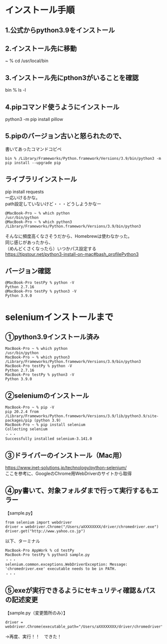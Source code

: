 # インストール手順
## 1.公式からpython3.9をインストール
## 2.インストール先に移動
~ % cd /usr/local/bin
## 3.インストール先にpthon3がいることを確認
bin % ls -l
## 4.pipコマンド使うようにインストール
python3 -m pip install pillow
## 5.pipのバージョン古いと怒られたので、
書いてあったコマンドコピペ
```
bin % /Library/Frameworks/Python.framework/Versions/3.9/bin/python3 -m pip install --upgrade pip
```

## ライブラリインストール
pip install requests  
一応いけるかな。  
path設定していないけど・・・どうしようかなー  
```
@MacBook-Pro ~ % which python
/usr/bin/python
@MacBook-Pro ~ % which python3
/Library/Frameworks/Python.framework/Versions/3.9/bin/python3
```
そんなに頻度高くなさそうだから、Homebrewは使わなかった。  
同じ感じがあったから、  
（めんどくさくなったら）いつかパス設定する  
https://tipstour.net/python3-install-on-mac#bash_profilePython3  

## バージョン確認
```
@MacBook-Pro testPy % python -V
Python 2.7.16
@MacBook-Pro testPy % python3 -V
Python 3.9.0
```
# seleniumインストールまで
## ①python3.9インストール済み
```
MacBook-Pro ~ % which python
/usr/bin/python
MacBook-Pro ~ % which python3
/Library/Frameworks/Python.framework/Versions/3.9/bin/python3
MacBook-Pro testPy % python -V
Python 2.7.16
MacBook-Pro testPy % python3 -V
Python 3.9.0
```
## ②seleniumのインストール
```
MacBook-Pro ~ % pip -V
pip 20.2.4 from /Library/Frameworks/Python.framework/Versions/3.9/lib/python3.9/site-packages/pip (python 3.9)
MacBook-Pro ~ % pip install selenium
Collecting selenium
・・・
Successfully installed selenium-3.141.0
```
## ③ドライバーのインストール（Mac用）
https://www.inet-solutions.jp/technology/python-selenium/  
ここを参考に、GoogleのChrome用WebDriverのサイトから取得  
## ④py書いて、対象フォルダまで行って実行するもエラー
【sample.py】  
```
from selenium import webdriver
driver = webdriver.Chrome("/Users/aXXXXXXXX/driver/chromedriver.exe")
driver.get("http://www.yahoo.co.jp")
```
以下、ターミナル  
```
MacBook-Pro AppWork % cd testPy
MacBook-Pro testPy % python3 sample.py
・・・
selenium.common.exceptions.WebDriverException: Message: 'chromedriver.exe' executable needs to be in PATH.
・・・
```
## ⑤exeが実行できるようにセキュリティ確認＆パスの記述変更
【sample.py（変更箇所のみ）】  
```
driver = webdriver.Chrome(executable_path="/Users/aXXXXXXXX/driver/chromedriver")
```
→再度、実行！！　できた！
